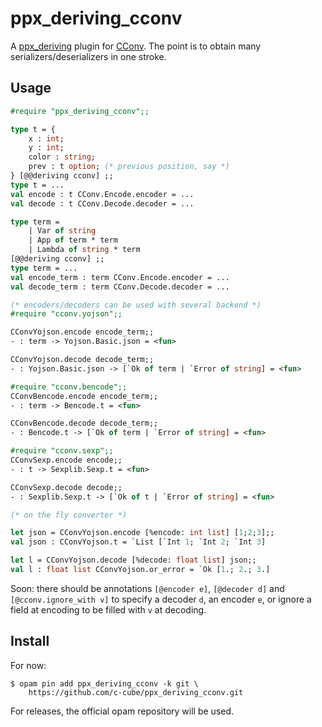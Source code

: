 # ppx_deriving_cconv

A [ppx_deriving](https://github.com/whitequark/ppx_deriving) plugin
for [CConv](https://github.com/c-cube/cconv). The point is to obtain
many serializers/deserializers in one stroke.

## Usage

```ocaml
#require "ppx_deriving_cconv";;

type t = {
    x : int;
    y : int;
    color : string;
    prev : t option; (* previous position, say *)
} [@@deriving cconv] ;;
type t = ...
val encode : t CConv.Encode.encoder = ...
val decode : t CConv.Decode.decoder = ...

type term =
    | Var of string
    | App of term * term
    | Lambda of string * term
[@@deriving cconv] ;;
type term = ...
val encode_term : term CConv.Encode.encoder = ...
val decode_term : term CConv.Decode.decoder = ...

(* encoders/decoders can be used with several backend *)
#require "cconv.yojson";;

CConvYojson.encode encode_term;;
- : term -> Yojson.Basic.json = <fun>

CConvYojson.decode decode_term;;
- : Yojson.Basic.json -> [`Ok of term | `Error of string] = <fun>

#require "cconv.bencode";;
CConvBencode.encode encode_term;;
- : term -> Bencode.t = <fun>

CConvBencode.decode decode_term;;
- : Bencode.t -> [`Ok of term | `Error of string] = <fun>

#require "cconv.sexp";;
CConvSexp.encode encode;;
- : t -> Sexplib.Sexp.t = <fun>

CConvSexp.decode decode;;
- : Sexplib.Sexp.t -> [`Ok of t | `Error of string] = <fun>

(* on the fly converter *)

let json = CConvYojson.encode [%encode: int list] [1;2;3];;
val json : CConvYojson.t = `List [`Int 1; `Int 2; `Int 3]

let l = CConvYojson.decode [%decode: float list] json;;
val l : float list CConvYojson.or_error = `Ok [1.; 2.; 3.]

```

Soon: there should be annotations `[@encoder e]`, `[@decoder d]` and
`[@cconv.ignore_with v]`
to specify a decoder `d`, an encoder `e`, or ignore a field at
encoding to be filled with `v` at decoding.

## Install

For now:

    $ opam pin add ppx_deriving_cconv -k git \
        https://github.com/c-cube/ppx_deriving_cconv.git

For releases, the official opam repository will be used.
